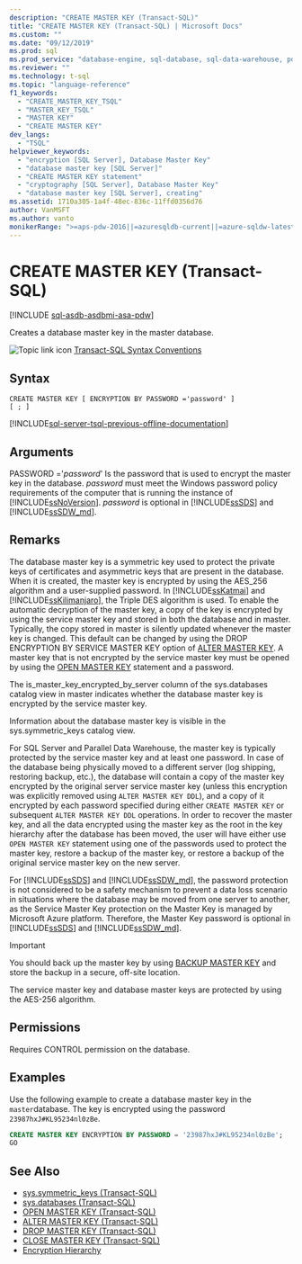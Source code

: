 ```yaml
---
description: "CREATE MASTER KEY (Transact-SQL)"
title: "CREATE MASTER KEY (Transact-SQL) | Microsoft Docs"
ms.custom: ""
ms.date: "09/12/2019"
ms.prod: sql
ms.prod_service: "database-engine, sql-database, sql-data-warehouse, pdw"
ms.reviewer: ""
ms.technology: t-sql
ms.topic: "language-reference"
f1_keywords: 
  - "CREATE_MASTER_KEY_TSQL"
  - "MASTER_KEY_TSQL"
  - "MASTER KEY"
  - "CREATE MASTER KEY"
dev_langs: 
  - "TSQL"
helpviewer_keywords: 
  - "encryption [SQL Server], Database Master Key"
  - "database master key [SQL Server]"
  - "CREATE MASTER KEY statement"
  - "cryptography [SQL Server], Database Master Key"
  - "database master key [SQL Server], creating"
ms.assetid: 1710a305-1a4f-48ec-836c-11ffd0356d76
author: VanMSFT
ms.author: vanto
monikerRange: ">=aps-pdw-2016||=azuresqldb-current||=azure-sqldw-latest||>=sql-server-2016||=sqlallproducts-allversions||>=sql-server-linux-2017||=azuresqldb-mi-current"
---
```

# CREATE MASTER KEY (Transact-SQL)

[!INCLUDE [sql-asdb-asdbmi-asa-pdw](../../includes/applies-to-version/sql-asdb-asdbmi-asa-pdw.md)]

Creates a database master key in the master database.

![Topic link icon](../../database-engine/configure-windows/media/topic-link.gif "Topic link icon") [Transact-SQL Syntax Conventions](../../t-sql/language-elements/transact-sql-syntax-conventions-transact-sql.md)

## Syntax

```syntaxsql
CREATE MASTER KEY [ ENCRYPTION BY PASSWORD ='password' ]
[ ; ]
```

[!INCLUDE[sql-server-tsql-previous-offline-documentation](../../includes/sql-server-tsql-previous-offline-documentation.md)]

## Arguments

PASSWORD ='*password*'
Is the password that is used to encrypt the master key in the database. *password* must meet the Windows password policy requirements of the computer that is running the instance of [!INCLUDE[ssNoVersion](../../includes/ssnoversion-md.md)]. *password* is optional in [!INCLUDE[ssSDS](../../includes/sssds-md.md)] and [!INCLUDE[ssSDW_md](../../includes/sssdw-md.md)].

## Remarks

The database master key is a symmetric key used to protect the private keys of certificates and asymmetric keys that are present in the database. When it is created, the master key is encrypted by using the AES_256 algorithm and a user-supplied password. In [!INCLUDE[ssKatmai](../../includes/sskatmai-md.md)] and [!INCLUDE[ssKilimanjaro](../../includes/sskilimanjaro-md.md)], the Triple DES algorithm is used. To enable the automatic decryption of the master key, a copy of the key is encrypted by using the service master key and stored in both the database and in master. Typically, the copy stored in master is silently updated whenever the master key is changed. This default can be changed by using the DROP ENCRYPTION BY SERVICE MASTER KEY option of [ALTER MASTER KEY](../../t-sql/statements/alter-master-key-transact-sql.md). A master key that is not encrypted by the service master key must be opened by using the [OPEN MASTER KEY](../../t-sql/statements/open-master-key-transact-sql.md) statement and a password.

The is_master_key_encrypted_by_server column of the sys.databases catalog view in master indicates whether the database master key is encrypted by the service master key.

Information about the database master key is visible in the sys.symmetric_keys catalog view.

For SQL Server and Parallel Data Warehouse, the master key is typically protected by the service master key and at least one password. In case of the database being physically moved to a different server (log shipping, restoring backup, etc.), the database will contain a copy of the master key encrypted by the original server service master key (unless this encryption was explicitly removed using `ALTER MASTER KEY DDL`), and a copy of it encrypted by each password specified during either `CREATE MASTER KEY` or subsequent `ALTER MASTER KEY DDL` operations. In order to recover the master key, and all the data encrypted using the master key as the root in the key hierarchy after the database has been moved, the user will have either use `OPEN MASTER KEY` statement using one of the passwords used to protect the master key, restore a backup of the master key, or restore a backup of the original service master key on the new server.

For [!INCLUDE[ssSDS](../../includes/sssds-md.md)] and [!INCLUDE[ssSDW_md](../../includes/sssdw-md.md)], the password protection is not considered to be a safety mechanism to prevent a data loss scenario in situations where the database may be moved from one server to another, as the Service Master Key protection on the Master Key is managed by Microsoft Azure platform. Therefore, the Master Key password is optional in [!INCLUDE[ssSDS](../../includes/sssds-md.md)] and [!INCLUDE[ssSDW_md](../../includes/sssdw-md.md)].

> [!IMPORTANT]
> You should back up the master key by using [BACKUP MASTER KEY](../../t-sql/statements/backup-master-key-transact-sql.md) and store the backup in a secure, off-site location.

The service master key and database master keys are protected by using the AES-256 algorithm.

## Permissions

Requires CONTROL permission on the database.

## Examples

Use the following example to create a database master key in the `master`database. The key is encrypted using the password `23987hxJ#KL95234nl0zBe`.

```sql
CREATE MASTER KEY ENCRYPTION BY PASSWORD = '23987hxJ#KL95234nl0zBe';
GO
```

## See Also

- [sys.symmetric_keys &#40;Transact-SQL&#41;](../../relational-databases/system-catalog-views/sys-symmetric-keys-transact-sql.md)
- [sys.databases &#40;Transact-SQL&#41;](../../relational-databases/system-catalog-views/sys-databases-transact-sql.md)
- [OPEN MASTER KEY &#40;Transact-SQL&#41;](../../t-sql/statements/open-master-key-transact-sql.md)
- [ALTER MASTER KEY &#40;Transact-SQL&#41;](../../t-sql/statements/alter-master-key-transact-sql.md)
- [DROP MASTER KEY &#40;Transact-SQL&#41;](../../t-sql/statements/drop-master-key-transact-sql.md)
- [CLOSE MASTER KEY &#40;Transact-SQL&#41;](../../t-sql/statements/close-master-key-transact-sql.md)
- [Encryption Hierarchy](../../relational-databases/security/encryption/encryption-hierarchy.md)
